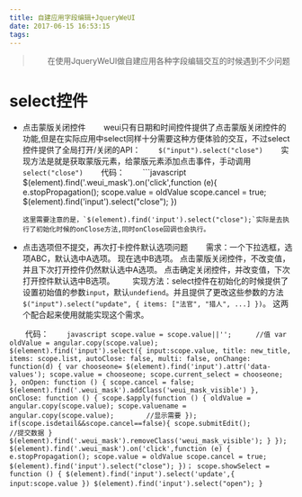 ```yaml
---
title: 自建应用字段编辑+JqueryWeUI
date: 2017-06-15 16:53:15
tags:
---
```

> 　　在使用JqueryWeUI做自建应用各种字段编辑交互的时候遇到不少问题

# select控件
+ 点击蒙版关闭控件
　　weui只有日期和时间控件提供了点击蒙版关闭控件的功能,但是在实际应用中select同样十分需要这种方便体验的交互，不过select控件提供了全局打开/关闭的API：
　　`$("input").select("close")`
　　实现方法是就是获取蒙版元素，给蒙版元素添加点击事件，手动调用`select("close")`
　　代码：
　　```javascript
	$(element).find('.weui_mask').on('click',function (e){
	    e.stopPropagation();
	    scope.value = oldValue
	    scope.cancel = true;
	    $(element).find('input').select("close");
    })
    ```
    这里需要注意的是，`$(element).find('input').select("close");`实际是去执行了初始化时候的onClose方法,同时onClose回调也会执行。
+ 点击选项但不提交，再次打卡控件默认选项问题
　　需求：一个下拉选框，选项ABC，默认选中A选项。
现在选中B选项。
点击蒙版关闭控件，不改变值，并且下次打开控件仍然默认选中A选项。
点击确定关闭控件，并改变值，下次打开控件默认选中B选项。
　　实现方法：select控件在初始化的时候提供了设置初始值的参数`input`，默认`undefiend`。并且提供了更改这些参数的方法`$("input").select("update", { items: ["法官", "猎人", ...] })`。
这两个配合起来使用就能实现这个需求。

　　代码：
　　```javascript
	scope.value = scope.value||'';		//值
    var oldValue = angular.copy(scope.value);
    $(element).find('input').select({
        input:scope.value,
        title: new_title,
        items: scope.list,
        autoClose: false,
        multi: false,
        onChange: function(d) {
            var chooseone= $(element).find('input').attr('data-values');
            scope.value = chooseone;
            scope.current_select = chooseone;
        },
        onOpen: function () {
            scope.cancel = false;
            $(element).find('.weui_mask').addClass('weui_mask_visible')
        },
        onClose: function () {
            scope.$apply(function () {
                oldValue = angular.copy(scope.value);
                scope.valuename = angular.copy(scope.value);		//显示需要
            });
            if(scope.isdetail&&scope.cancel==false){
                scope.submitEdit();			//提交数据
            }
            $(element).find('.weui_mask').removeClass('weui_mask_visible');
        }
    });
    $(element).find('.weui_mask').on('click',function (e) {
        e.stopPropagation();
        scope.value = oldValue
        scope.cancel = true;
        $(element).find('input').select("close");
    })；
    scope.showSelect = function () {
        $(element).find('input').select('update',{
            input:scope.value
        })
		$(element).find('input').select("open");
    }
　　```